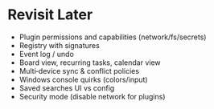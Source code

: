 # Revisit Later

- Plugin permissions and capabilities (network/fs/secrets)
- Registry with signatures
- Event log / undo
- Board view, recurring tasks, calendar view
- Multi‑device sync & conflict policies
- Windows console quirks (colors/input)
- Saved searches UI vs config
- Security mode (disable network for plugins)
